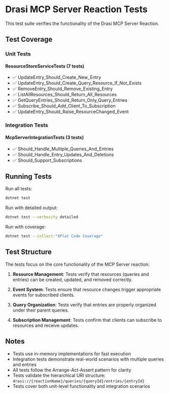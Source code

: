 # Drasi MCP Server Reaction Tests

This test suite verifies the functionality of the Drasi MCP Server Reaction.

## Test Coverage

### Unit Tests

#### ResourceStoreServiceTests (7 tests)
- ✅ UpdateEntry_Should_Create_New_Entry
- ✅ UpdateEntry_Should_Create_Query_Resource_If_Not_Exists  
- ✅ RemoveEntry_Should_Remove_Existing_Entry
- ✅ ListAllResources_Should_Return_All_Resources
- ✅ GetQueryEntries_Should_Return_Only_Query_Entries
- ✅ Subscribe_Should_Add_Client_To_Subscription
- ✅ UpdateEntry_Should_Raise_ResourceChanged_Event

### Integration Tests

#### McpServerIntegrationTests (3 tests)
- ✅ Should_Handle_Multiple_Queries_And_Entries
- ✅ Should_Handle_Entry_Updates_And_Deletions
- ✅ Should_Support_Subscriptions

## Running Tests

Run all tests:
```bash
dotnet test
```

Run with detailed output:
```bash
dotnet test --verbosity detailed
```

Run with coverage:
```bash
dotnet test --collect:"XPlat Code Coverage"
```

## Test Structure

The tests focus on the core functionality of the MCP Server reaction:

1. **Resource Management**: Tests verify that resources (queries and entries) can be created, updated, and removed correctly.

2. **Event System**: Tests ensure that resource changes trigger appropriate events for subscribed clients.

3. **Query Organization**: Tests verify that entries are properly organized under their parent queries.

4. **Subscription Management**: Tests confirm that clients can subscribe to resources and receive updates.

## Notes

- Tests use in-memory implementations for fast execution
- Integration tests demonstrate real-world scenarios with multiple queries and entries
- All tests follow the Arrange-Act-Assert pattern for clarity
- Tests validate the hierarchical URI structure: `drasi://{reactionName}/queries/{queryId}/entries/{entryId}`
- Tests cover both unit-level functionality and integration scenarios
